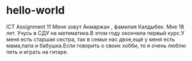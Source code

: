 # hello-world
ICT Assignment 11
Меня зовут Акмаржан , фамилия Калдыбек. Мне 18 лет. Учусь в СДУ на математика.В этом году окончила первый курс.У меня есть старшая сестра, так в семье нас двое,ещё у меня есть мама,папа и бабушка.Если говорить о своих хобби, то я очень люблю петь и играть на гитаре.

